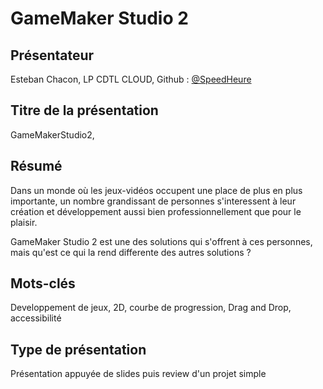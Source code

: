 # GameMaker Studio 2

## Présentateur

Esteban Chacon,
LP CDTL CLOUD, Github : [@SpeedHeure](https://github.com/EstebanChacon)

## Titre de la présentation 

GameMakerStudio2,

## Résumé 

Dans un monde où les jeux-vidéos occupent une place de plus en plus importante, un nombre grandissant de personnes s'interessent à leur création et développement aussi bien professionnellement que pour le plaisir.

GameMaker Studio 2 est une des solutions qui s'offrent à ces personnes, mais qu'est ce qui la rend differente des autres solutions ?

## Mots-clés 

Developpement de jeux, 2D, courbe de progression, Drag and Drop, accessibilité

## Type de présentation 

Présentation appuyée de slides puis review d'un projet simple